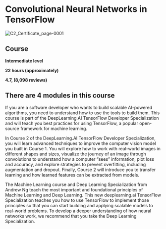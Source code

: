 # Convolutional Neural Networks in TensorFlow

![C2_Certificate_page-0001](https://github.com/user-attachments/assets/cd673e77-5f15-4a51-85df-41e6fdcd1f8f)

## Course

**Intermediate level**

**22 hours (approximately)**

**4.7, (8,098 reviews)**

## There are 4 modules in this course

If you are a software developer who wants to build scalable AI-powered algorithms, you need to understand how to use the tools to build them. This course is part of the DeepLearning.AI TensorFlow Developer Specialization and will teach you best practices for using TensorFlow, a popular open-source framework for machine learning.

In Course 2 of the DeepLearning.AI TensorFlow Developer Specialization, you will learn advanced techniques to improve the computer vision model you built in Course 1. You will explore how to work with real-world images in different shapes and sizes, visualize the journey of an image through convolutions to understand how a computer “sees” information, plot loss and accuracy, and explore strategies to prevent overfitting, including augmentation and dropout. Finally, Course 2 will introduce you to transfer learning and how learned features can be extracted from models. 

The Machine Learning course and Deep Learning Specialization from Andrew Ng teach the most important and foundational principles of Machine Learning and Deep Learning. This new deeplearning.ai TensorFlow Specialization teaches you how to use TensorFlow to implement those principles so that you can start building and applying scalable models to real-world problems. To develop a deeper understanding of how neural networks work, we recommend that you take the Deep Learning Specialization.
